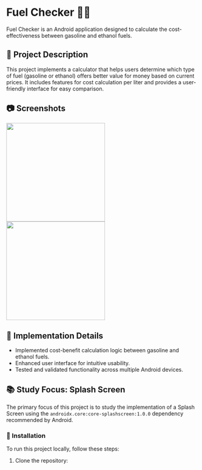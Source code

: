 # Fuel Checker 🚗⛽

Fuel Checker is an Android application designed to calculate the cost-effectiveness between gasoline and ethanol fuels.

## 📝 Project Description

This project implements a calculator that helps users determine which type of fuel (gasoline or ethanol) offers better value for money based on current prices. It includes features for cost calculation per liter and provides a user-friendly interface for easy comparison.

## 📷 Screenshots

<img src="https://github.com/leoschwedler/Alcohol-Or-Gasoline-Kotlin-2.0/assets/77402907/01b4e15b-0066-467a-b1d1-1640f75d1235" width="260"/>
<img src="https://github.com/leoschwedler/Alcohol-Or-Gasoline-Kotlin-2.0/assets/77402907/26e75000-3b40-412a-aa25-fe1c34dbe450" width="260"/>

## 🚀 Implementation Details

- Implemented cost-benefit calculation logic between gasoline and ethanol fuels.
- Enhanced user interface for intuitive usability.
- Tested and validated functionality across multiple Android devices.

## 📚 Study Focus: Splash Screen

The primary focus of this project is to study the implementation of a Splash Screen using the `androidx.core:core-splashscreen:1.0.0` dependency recommended by Android.

### 🔧 Installation

To run this project locally, follow these steps:

1. Clone the repository:
